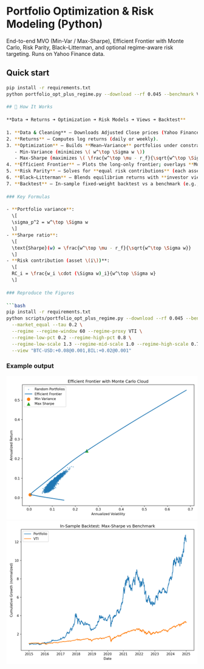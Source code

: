 # Portfolio Optimization & Risk Modeling (Python)
End-to-end MVO (Min-Var / Max-Sharpe), Efficient Frontier with Monte Carlo, Risk Parity, Black–Litterman, and optional regime-aware risk targeting. Runs on Yahoo Finance data.

## Quick start
```bash
pip install -r requirements.txt
python portfolio_opt_plus_regime.py --download --rf 0.045 --benchmark VTI   --market_equal --tau 0.2   --regime --regime-window 60 --regime-proxy VTI   --regime-low-pct 0.2 --regime-high-pct 0.8   --regime-low-scale 1.3 --regime-mid-scale 1.0 --regime-high-scale 0.7 --view "BTC-USD:+0.08@0.001,BIL:+0.02@0.001"

## 🧠 How It Works

**Data ➜ Returns ➜ Optimization ➜ Risk Models ➜ Views ➜ Backtest**

1. **Data & Cleaning** — Downloads Adjusted Close prices (Yahoo Finance), aligns to business days, forward-fills small gaps.
2. **Returns** — Computes log returns (daily or weekly).  
3. **Optimization** — Builds **Mean–Variance** portfolios under constraints (long-only, fully invested):  
   - Min-Variance (minimizes \( w^\top \Sigma w \))  
   - Max-Sharpe (maximizes \( \frac{w^\top \mu - r_f}{\sqrt{w^\top \Sigma w}} \))  
4. **Efficient Frontier** — Plots the long-only frontier; overlays **Monte Carlo** random portfolios for context.  
5. **Risk Parity** — Solves for **equal risk contributions** (each asset contributes equally to total variance).  
6. **Black–Litterman** — Blends equilibrium returns with **investor views** (e.g., `"BTC-USD:+0.08@0.001,BIL:+0.02@0.001"`), where `@` is the view variance (smaller = higher confidence).  
7. **Backtest** — In-sample fixed-weight backtest vs a benchmark (e.g., VTI) + optional **regime-aware scaling** of risk based on a volatility proxy.

### Key Formulas

- **Portfolio variance**:  
  \[
  \sigma_p^2 = w^\top \Sigma w
  \]
- **Sharpe ratio**:  
  \[
  \text{Sharpe}(w) = \frac{w^\top \mu - r_f}{\sqrt{w^\top \Sigma w}}
  \]
- **Risk contribution (asset \(i\))**:  
  \[
  RC_i = \frac{w_i \cdot (\Sigma w)_i}{w^\top \Sigma w}
  \]

### Reproduce the Figures

```bash
pip install -r requirements.txt
python scripts/portfolio_opt_plus_regime.py --download --rf 0.045 --benchmark VTI \
  --market_equal --tau 0.2 \
  --regime --regime-window 60 --regime-proxy VTI \
  --regime-low-pct 0.2 --regime-high-pct 0.8 \
  --regime-low-scale 1.3 --regime-mid-scale 1.0 --regime-high-scale 0.7 \
  --view "BTC-USD:+0.08@0.001,BIL:+0.02@0.001"
```
### Example output
![Efficient Frontier](figures/efficient_frontier_mc.png)
![Backtest](figures/backtest_cum_returns.png)

